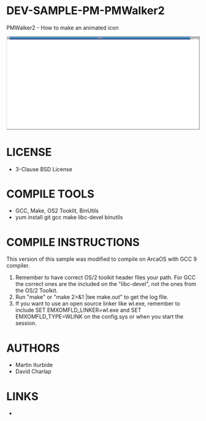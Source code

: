 # DEV-SAMPLE-PM-PMWalker2
PMWalker2 - How to make an animated icon

![PMwalker2 ScreenShot](/wiki/PMWalker2_001.png)

LICENSE
===============
* 3-Clause BSD License

COMPILE TOOLS
===============
* GCC, Make, OS2 Tooklit, BinUtils
* yum install git gcc make libc-devel binutils 

COMPILE INSTRUCTIONS
===============
This version of this sample was modified to compile on ArcaOS with GCC 9 compiler. 
1) Remember to have correct OS/2 toolkit header files your path. For GCC the correct ones are the included on the "libc-devel", not the ones from the OS/2 Toolkit.
2) Run "make" or "make 2>&1 |tee make.out" to get the log file.
3) If you want to use an open source linker like wl.exe, remember to include SET EMXOMFLD_LINKER=wl.exe and SET EMXOMFLD_TYPE=WLINK on the config.sys or when you start the session.
 
AUTHORS
===============
* Martin Iturbide
* David Charlap

LINKS
===============
* 
